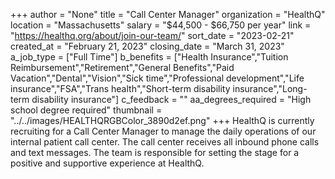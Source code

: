 +++
author = "None"
title = "Call Center Manager"
organization = "HealthQ"
location = "Massachusetts"
salary = "$44,500 - $66,750 per year"
link = "https://healthq.org/about/join-our-team/"
sort_date = "2023-02-21"
created_at = "February 21, 2023"
closing_date = "March 31, 2023"
a_job_type = ["Full Time"]
b_benefits = ["Health Insurance","Tuition Reimbursement","Retirement","General Benefits","Paid Vacation","Dental","Vision","Sick time","Professional development","Life insurance","FSA","Trans health","Short-term disability insurance","Long-term disability insurance"]
c_feedback = ""
aa_degrees_required = "High school degree required"
thumbnail = "../../images/HEALTHQRGBColor_3890d2ef.png"
+++
HealthQ is currently recruiting for a Call Center Manager to manage the daily operations of our internal patient call center. The call center receives all inbound phone calls and text messages. The team is responsible for setting the stage for a positive and supportive experience at HealthQ.